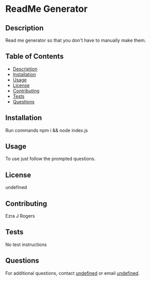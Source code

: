 
# ReadMe Generator

## Description
Read me generator so that you don't have to manually make them.

## Table of Contents
- [Description](#description)
- [Installation](#installation)
- [Usage](#usage)
- [License](#license)
- [Contributing](#contributing)
- [Tests](#tests)
- [Questions](#questions)

## Installation
Run commands npm i && node index.js

## Usage
To use just follow the prompted questions.

## License
undefined

## Contributing
Ezra J Rogers

## Tests
No test instructions

## Questions
For additional questions, contact [undefined](https://github.com/undefined) or email [undefined](mailto:undefined).
